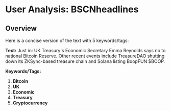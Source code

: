# User Analysis: BSCNheadlines

## Overview

Here is a concise version of the text with 5 keywords/tags:

**Text:** Just in: UK Treasury's Economic Secretary Emma Reynolds says no to national Bitcoin Reserve. Other recent events include TreasureDAO shutting down its ZKSync-based treasure chain and Solana listing BoopFUN $BOOP.

**Keywords/Tags:**

1. **Bitcoin**
2. **UK**
3. **Economic**
4. **Treasury**
5. **Cryptocurrency**